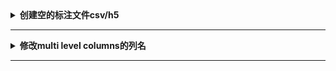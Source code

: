 <details> 
    <summary><strong>   创建空的标注文件csv/h5   </strong></summary>

创建单个动物的标注文件：https://github.com/DeepLabCut/DeepLabCut/blob/main/examples/testscript.py
创建多个动物的标注文件：https://github.com/DeepLabCut/DeepLabCut/blob/main/examples/testscript_multianimal.py

<div align=left><img src ="https://github.com/zhaojiachen1994/Frequently-used-code-blocks/blob/master/Figures/dlc-label.png" width="300" height="150"/></div>
</details>

----------------------------------------------------------------------------------------------------------------------------------------

<details> 
    <summary><strong>   修改multi level columns的列名   </strong></summary>
```python   
    rename_dict = {'xiongzhui_1': 'thoracic_1', 'xiongzhui_2': 'thoracic_2'}
    df.rename(columns=rename_dict, level=1, inplace=True)
```
</details>

----------------------------------------------------------------------------------------------------------------------------------------
